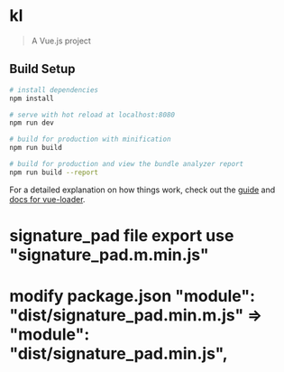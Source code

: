# kl

> A Vue.js project

## Build Setup

``` bash
# install dependencies
npm install

# serve with hot reload at localhost:8080
npm run dev

# build for production with minification
npm run build

# build for production and view the bundle analyzer report
npm run build --report
```

For a detailed explanation on how things work, check out the [guide](http://vuejs-templates.github.io/webpack/) and [docs for vue-loader](http://vuejs.github.io/vue-loader).

# signature_pad file export use "signature_pad.m.min.js"
# modify package.json "module": "dist/signature_pad.min.m.js" => "module": "dist/signature_pad.min.js",

